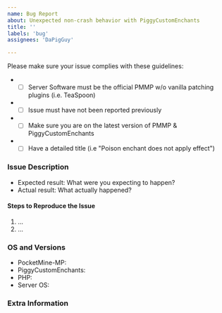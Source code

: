 ```yaml
---
name: Bug Report
about: Unexpected non-crash behavior with PiggyCustomEnchants
title: ''
labels: 'bug'
assignees: 'DaPigGuy'

---
```

<!-- DO NOT REMOVE THIS:
failing to complete the required fields will result in the issue being closed due to insufficient information.
-->
Please make sure your issue complies with these guidelines:
- * [ ] Server Software must be the official PMMP w/o vanilla patching plugins (i.e. TeaSpoon)
- * [ ] Issue must have not been reported previously
- * [ ] Make sure you are on the latest version of PMMP & PiggyCustomEnchants
- * [ ] Have a detailed title (i.e "Poison enchant does not apply effect")

### Issue Description

- Expected result: What were you expecting to happen?
- Actual result: What actually happened?

#### Steps to Reproduce the Issue
1. ...
2. ...

### OS and Versions
<!-- Use `/version` for PMMP version & `/version PiggyCustomEnchants` for PiggyCustomEnchants version -->
* PocketMine-MP:
* PiggyCustomEnchants:
* PHP:
* Server OS:

<!--- Provide any extra information below  -->
### Extra Information